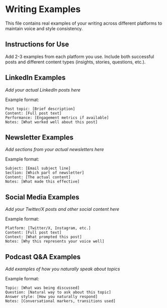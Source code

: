 # Writing Examples

This file contains real examples of your writing across different platforms to maintain voice and style consistency.

## Instructions for Use
Add 2-3 examples from each platform you use. Include both successful posts and different content types (insights, stories, questions, etc.).

## LinkedIn Examples
*Add your actual LinkedIn posts here*

Example format:
```
Post topic: [Brief description]
Content: [Full post text]
Performance: [Engagement metrics if available]
Notes: [What worked well about this post]
```

## Newsletter Examples
*Add sections from your actual newsletters here*

Example format:
```
Subject: [Email subject line]
Section: [Which part of newsletter]
Content: [The actual content]
Notes: [What made this effective]
```

## Social Media Examples
*Add your Twitter/X posts and other social content here*

Example format:
```
Platform: [Twitter/X, Instagram, etc.]
Content: [Full post text]
Context: [What prompted this post]
Notes: [Why this represents your voice well]
```

## Podcast Q&A Examples
*Add examples of how you naturally speak about topics*

Example format:
```
Topic: [What was being discussed]
Question: [Natural way to ask about this topic]
Answer style: [How you naturally respond]
Notes: [Conversational markers, transitions used]
```